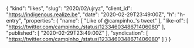 {
  "kind": "likes",
  "slug": "2020/02/ujryz",
  "client_id": "https://indigenous.realize.be",
  "date": "2020-02-29T23:49:00Z",
  "h": "h-entry",
  "properties": {
    "name": [
      "Like of @campinho_'s tweet"
    ],
    "like-of": [
      "https://twitter.com/campinho_/status/1233460348671406080"
    ],
    "published": [
      "2020-02-29T23:49:00Z"
    ],
    "syndication": [
      "https://twitter.com/campinho_/status/1233460348671406080"
    ]
  }
}
